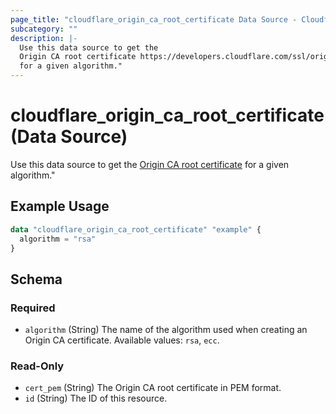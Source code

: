 ```yaml
---
page_title: "cloudflare_origin_ca_root_certificate Data Source - Cloudflare"
subcategory: ""
description: |-
  Use this data source to get the
  Origin CA root certificate https://developers.cloudflare.com/ssl/origin-configuration/origin-ca#4-required-for-some-add-cloudflare-origin-ca-root-certificates
  for a given algorithm."
---
```


# cloudflare_origin_ca_root_certificate (Data Source)

Use this data source to get the
[Origin CA root certificate](https://developers.cloudflare.com/ssl/origin-configuration/origin-ca#4-required-for-some-add-cloudflare-origin-ca-root-certificates)
for a given algorithm."

## Example Usage

```terraform
data "cloudflare_origin_ca_root_certificate" "example" {
  algorithm = "rsa"
}
```
<!-- schema generated by tfplugindocs -->
## Schema

### Required

- `algorithm` (String) The name of the algorithm used when creating an Origin CA certificate. Available values: `rsa`, `ecc`.

### Read-Only

- `cert_pem` (String) The Origin CA root certificate in PEM format.
- `id` (String) The ID of this resource.


